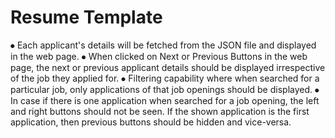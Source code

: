 # Resume Template
⦁	Each applicant's details will be fetched from the JSON file and displayed in the web page.
⦁	When clicked on Next or Previous Buttons in the web page, the next or previous applicant details should be displayed irrespective of the job they applied for.
⦁	Filtering capability where when searched for a particular job, only applications of that job openings should be displayed.
⦁	In case if there is one application when searched for a job opening, the left and right buttons should not be seen. If the shown application is the first application, then previous buttons should be hidden and vice-versa.
